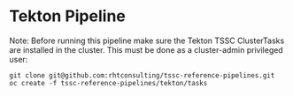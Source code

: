 # Tekton Pipeline

Note: Before running this pipeline make sure the Tekton TSSC ClusterTasks are installed in the cluster. This must be done as a cluster-admin privileged user:

```
git clone git@github.com:rhtconsulting/tssc-reference-pipelines.git
oc create -f tssc-reference-pipelines/tekton/tasks
```
